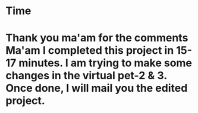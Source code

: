 # Time

# Thank you ma'am for the comments Ma'am I completed this project in 15-17 minutes. I am trying to make some changes in the virtual pet-2 & 3. Once done, I will mail you the edited project.
